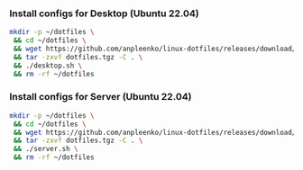 ### Install configs for Desktop (Ubuntu 22.04)

```bash
mkdir -p ~/dotfiles \
 && cd ~/dotfiles \
 && wget https://github.com/anpleenko/linux-dotfiles/releases/download/v16-02-2024-10h-46m-39s/dotfiles.tgz \
 && tar -zxvf dotfiles.tgz -C . \
 && ./desktop.sh \
 && rm -rf ~/dotfiles
```

### Install configs for Server (Ubuntu 22.04)

```bash
mkdir -p ~/dotfiles \
 && cd ~/dotfiles \
 && wget https://github.com/anpleenko/linux-dotfiles/releases/download/v16-02-2024-10h-46m-39s/dotfiles.tgz \
 && tar -zxvf dotfiles.tgz -C . \
 && ./server.sh \
 && rm -rf ~/dotfiles
```
